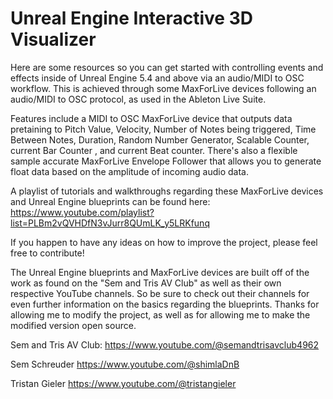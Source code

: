 # Unreal Engine Interactive 3D Visualizer
Here are some resources so you can get started with controlling events and effects inside of Unreal Engine 5.4 and above via an audio/MIDI to OSC workflow. This is achieved through some MaxForLive devices following an audio/MIDI to OSC protocol, as used in the Ableton Live Suite.

Features include a MIDI to OSC MaxForLive device that outputs data pretaining to Pitch Value, Velocity, Number of Notes being triggered, Time Between Notes, Duration, Random Number Generator, Scalable Counter, current Bar Counter , and current Beat counter.
There's also a flexible sample accurate MaxForLive Envelope Follower that allows you to generate float data based on the amplitude of incoming audio data.

A playlist of tutorials and walkthroughs regarding these MaxForLive devices and Unreal Engine blueprints can be found here:
https://www.youtube.com/playlist?list=PLBm2vQVHDfN3vJurr8QUmLK_y5LRKfunq

If you happen to have any ideas on how to improve the project, please feel free to contribute!


The Unreal Engine blueprints and MaxForLive devices are built off of the work as found on the "Sem and Tris AV Club" as well as their own respective YouTube channels. So be sure to check out their channels for even further information on the basics regarding the blueprints. Thanks for allowing me to modify the project, as well as for allowing me to make the modified version open source.

Sem and Tris AV Club:
https://www.youtube.com/@semandtrisavclub4962

Sem Schreuder
https://www.youtube.com/@shimlaDnB

Tristan Gieler
https://www.youtube.com/@tristangieler
